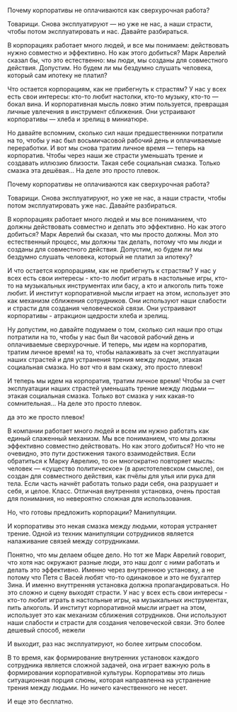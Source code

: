 Почему корпоративы не оплачиваются как сверхурочная работа?

Товарищи. Снова эксплуатируют — но уже не нас, а наши страсти, чтобы потом эксплуатировать и нас. Давайте разбираться.

В корпорациях работает много людей, и все мы понимаем: действовать нужно совместно и эффективно. Но как этого добиться? Марк Аврелий сказал бы, что это естественно: мы люди, мы созданы для совместного действия. Допустим. Но будем ли мы бездумно слушать человека, который сам ипотеку не платил?

Что остается корпорациям, как не прибегнуть к страстям? У нас у всех есть свои интересы: кто-то любит настолки, кто-то музыку, кто-то — бокал вина. И корпоративная мысль ловко этим пользуется, превращая личные увлечения в инструмент сближения. Они устраивают корпоративы — хлеба и зрелищ в миниатюре.

Но давайте вспомним, сколько сил наши предшественники потратили на то, чтобы у нас был восьмичасовой рабочий день и оплачиваемые переработки. И вот мы снова тратим личное время — теперь на корпоратив. Чтобы через наши же страсти уменьшать трение и создавать иллюзию близости. Такая себе социальная смазка. Только смазка эта дешёвая… На деле это просто плевок.


Почему корпоративы не оплачиваются как сверхурочная работа?

Товарищи. Снова эксплуатируют, но уже не нас, а наши страсти, чтобы потом эксплуатировать уже нас. Давайте разбираться.

В корпорациях работает много людей  и мы все пониманием, что должны действовать совместно и делать это эффективно. Но как этого добиться?  Марк Аврелий бы сказал, что мы просто должны. Мол это естественный процесс, мы должны так делать, потому что мы люди и созданы для совместного действия. Допустим, но будем ли мы бездумно слушать человека, который не платил за ипотеку?

И что остается корпорациям, как не прибегнуть к страстям? У нас у всех есть свои интересы - кто-то любит играть в настольные игры, кто-то на музыкальных инструментах или басу, а кто и алкоголь пить тоже любит. И институт корпоративной мысли играет на этом, использует это как механизм сближения сотрудников. Они используют наши слабости и страсти для создания человеческой связи. Они устраивают корпоративы - атракцион щедрости хлеба и зрелищ. 

Ну допустим, но давайте подумаем о том, сколько сил наши про отцы потратили на то, чтобы у нас был 8и часовой рабочий день и оплачиваемые сверхурочные. И теперь, мы идем на корпоратив, тратим личное время! на то, чтобы налаживать за счет эксплуатации наших страстей и для устранения трения между людми, этакая социальная смазка. Но вот что я вам скажу, это просто плевок!


И теперь мы идем на корпоратив, тратим личное время! Чтобы за счет эксплуатации наших страстей уменьшать трение между людьми — этакая социальная смазка. Только вот смазка у них какая-то сомнительная… На деле это просто плевок.


да это же просто плевок!


В компании работает много людей и всем им нужно работать как единый слаженный механизм. Мы все пониманием, что мы должны эффективно совместно действовать. Но как этого добиться? Но что не очевидно, это пути достижения такого взаимодействия. Если обратиться к Марку Аврелию, то он многократно повторяет мысль: человек — «существо политическое» (в аристотелевском смысле), он создан для совместного действия, как пчёлы для улья или рука для тела. Если часть начнёт работать только ради себя, она разрушает и себя, и целое.  Класс. Отличная внутренняя установка, очень простая для понимания, но невероятно сложная для использования. 

Но, что готовы предложить корпорации? Манипуляции.


И  корпоративы это некая смазка между людьми, которая устраняет трение. Одной из техник манипуляции сотрудников является налаживание связей между сотрудниками. 


Понятно, что мы делаем общее дело. Но тот же Марк Аврелий говорит, что хотя нас окружают разные люди, это наш долг с ними работать и делать это эффективно. Именно через внутреннюю установку, а не потому что Петя с Васей любят что-то одинаковое и это не бухгалтер Зина. И именно внуттренняя установка должна пропагандироваться. Но это сложно и сцену выходят страсти. У нас у всех есть свои интересы - кто-то любит играть в настольные игры, на музыкальных инструментах, пить алкоголь. И институт корпоративной мысли играет на этом, использует это как механизм сближения сотрудников. Они используют наши слабости и страсти для создания человеческой связи. Это более дешевый способ, нежели 

И выходит, раз нас эксплуатируют, но более хитрым способом.

В то время, как формирование внутренних установок каждого сотрудника является сложной задачей, она играет важную роль в формировании корпоративной культуры. Корпоративы это лишь ситуационная порция слюны, которая направленна на устранение трения между людьми. Но ничего качественного не несет. 

И еще это бесплатно.